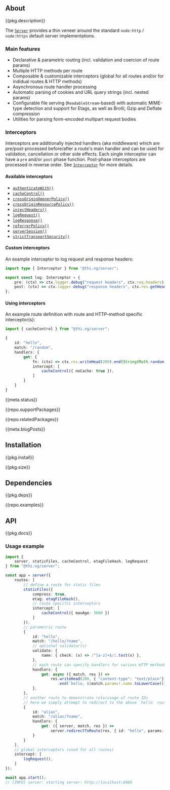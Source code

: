 <!-- include ../../assets/tpl/header.md -->

<!-- toc -->

## About

{{pkg.description}}

The [`Server`](https://docs.thi.ng/umbrella/server/classes/Server.html) provides
a thin veneer around the standard `node:http` / `node:https` default server
implementations.

### Main features

- Declarative & parametric routing (incl. validation and coercion of route
params)
- Multiple HTTP methods per route
- Composable & customizable interceptors (global for all routes and/or for
  indidual routes & HTTP methods)
- Asynchronous route handler processing
- Automatic parsing of cookies and URL query strings (incl. nested params)
- Configurable file serving (`ReadableStream`-based) with automatic MIME-type
detection and support for Etags, as well as Brotli, Gzip and Deflate compression
- Utilities for parsing form-encoded multipart request bodies

### Interceptors

Interceptors are additionally injected handlers (aka middleware) which are
pre/post-processed before/after a route's main handler and can be used for
validation, cancellation or other side effects. Each single interceptor can have
a `pre` and/or `post` phase function. Post-phase interceptors are processed in
reverse order. See
[`Interceptor`](https://docs.thi.ng/umbrella/server/interfaces/Interceptor.html)
for more details.

#### Available interceptors

- [`authenticateWith()`](https://docs.thi.ng/umbrella/server/functions/authenticateWith.html)
- [`cacheControl()`](https://docs.thi.ng/umbrella/server/functions/cacheControl.html)
- [`crossOriginOpenerPolicy()`](https://docs.thi.ng/umbrella/server/functions/crossOriginOpenerPolicy-1.html)
- [`crossOriginResourcePolicy()`](https://docs.thi.ng/umbrella/server/functions/crossOriginResourcePolicy-1.html)
- [`injectHeaders()`](https://docs.thi.ng/umbrella/server/functions/injectHeaders.html)
- [`logRequest()`](https://docs.thi.ng/umbrella/server/functions/logRequest.html)
- [`logResponse()`](https://docs.thi.ng/umbrella/server/functions/logResponse.html)
- [`referrerPolicy()`](https://docs.thi.ng/umbrella/server/functions/referrerPolicy-1.html)
- [`serverSession()`](https://docs.thi.ng/umbrella/server/functions/serverSession-1.html)
- [`strictTransportSecurity()`](https://docs.thi.ng/umbrella/server/functions/strictTransportSecurity.html)

#### Custom interceptors

An example interceptor to log request and response headers:

```ts
import type { Interceptor } from "@thi.ng/server";

export const log: Interceptor = {
	pre: (ctx) => ctx.logger.debug("request headers", ctx.req.headers),
	post: (ctx) => ctx.logger.debug("response headers", ctx.res.getHeaders()),
};
```

#### Using interceptors

An example route definition with route and HTTP-method specific interceptor(s):

```ts
import { cacheControl } from "@thi.ng/server";

{
	id: "hello",
	match: "/random",
	handlers: {
		get: {
			fn: (ctx) => ctx.res.writeHead(200).end(String(Math.random())),
			intercept: [
				cacheControl({ noCache: true }),
			]
		}
	}
}
```

{{meta.status}}

{{repo.supportPackages}}

{{repo.relatedPackages}}

{{meta.blogPosts}}

## Installation

{{pkg.install}}

{{pkg.size}}

## Dependencies

{{pkg.deps}}

{{repo.examples}}

## API

{{pkg.docs}}

### Usage example

```ts tangle:export/readme-hello.ts
import {
	server, staticFiles, cacheControl, etagFileHash, logRequest
} from "@thi.ng/server";

const app = server({
	routes: [
		// define a route for static files
		staticFiles({
			compress: true,
			etag: etagFileHash(),
			// route specific interceptors
			intercept: [
				cacheControl({ maxAge: 3600 })
			]
		}),
		// parametric route
		{
			id: "hello",
			match: "/hello/?name",
			// optional validator(s)
			validate: {
				name: { check: (x) => /^[a-z]+$/i.test(x) },
			},
			// each route can specify handlers for various HTTP methods
			handlers: {
				get: async ({ match, res }) =>
					res.writeHead(200, { "content-type": "text/plain"})
					   .end(`hello, ${match.params!.name.toLowerCase()}!`)
			},
		},
		// another route to demonstrate role/usage of route IDs
		// here we simply attempt to redirect to the above `hello` route
		{
			id: "alias",
			match: "/alias/?name",
			handlers: {
				get: ({ server, match, res }) =>
					server.redirectToRoute(res, { id: "hello", params: match.params })
			}
		}
	],
	// global interceptors (used for all routes)
	intercept: [
		logRequest(),
	]
});

await app.start();
// [INFO] server: starting server: http://localhost:8080
```

<!-- include ../../assets/tpl/footer.md -->
